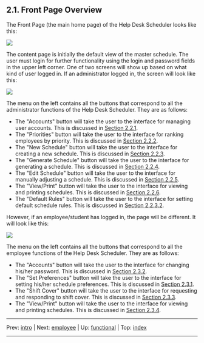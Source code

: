 ## 2.1. Front Page Overview

The Front Page (the main home page) of the Help Desk Scheduler looks like this:

![](images/front.jpg)

The content page is initially the default view of the master schedule. The user must login for further functionality using the login and password fields in the upper left corner. One of two screens will show up based on what kind of user logged in. If an administrator logged in, the screen will look like this:

![](images/front-admin.jpg)

The menu on the left contains all the buttons that correspond to all the administrator functions of the Help Desk Scheduler. They are as follows:

- The "Accounts" button will take the user to the interface for managing user accounts. This is discussed in [Section 2.2.1](administrator/accounts.md).
- The "Priorities" button will take the user to the interface for ranking employees by priority. This is discussed in [Section 2.2.2](administrator/priorities.md).
- The "New Schedule" button will take the user to the interface for creating a new schedule. This is discussed in [Section 2.2.3](administrator/new.md).
- The "Generate Schedule" button will take the user to the interface for generating a schedule. This is discussed in [Section 2.2.4](administrator/generating.md).
- The "Edit Schedule" button will take the user to the interface for manually adjusting a schedule. This is discussed in [Section 2.2.5](administrator/adjusting.md).
- The "View/Print" button will take the user to the interface for viewing and printing schedules. This is discussed in [Section 2.2.6](administrator/admin-view-print.md).
- The "Default Rules" button will take the user to the interface for setting default schedule rules. This is discussed in [Section 2.2.3.2](new.md#2-2-3-2-setting-default-schedule-rules).

However, if an employee/student has logged in, the page will be different. It will look like this:

![](images/front-emp.jpg)

The menu on the left contains all the buttons that correspond to all the employee functions of the Help Desk Scheduler. They are as follows:

- The "Accounts" button will take the user to the interface for changing his/her password. This is discussed in [Section 2.3.2](employee/password.md).
- The "Set Preferences" button will take the user to the interface for setting his/her schedule preferences. This is discussed in [Section 2.3.1](employee/preferences.md).
- The "Shift Cover" button will take the user to the interface for requesting and responding to shift cover. This is discussed in [Section 2.3.3](employee/covering.md).
- The "View/Print" button will take the user to the interface for viewing and printing schedules. This is discussed in [Section 2.3.4](employee/emp-view-print.md).

* * *
Prev: [intro](../intro/intro.md) | Next: [employee](employee/employee.md) | Up: [functional](functional.md) | Top: [index](../index.md)
* * *
